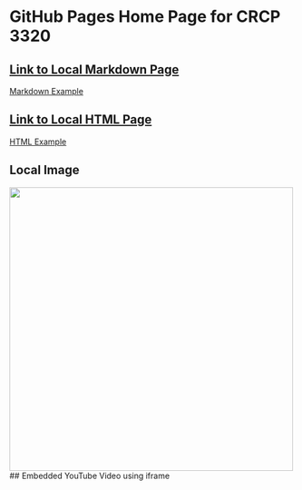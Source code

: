 # GitHub Pages Home Page for CRCP 3320

<!-- relative path to a markdown file -->
## [Link to Local Markdown Page](./markdown/markdown-example.md)

[Markdown Example](./markdown/markdown-example.md)

<!-- relative path to an HMTL file -->
## [Link to Local HTML Page](./html/html-example.html)

[HTML Example](./html/html-example.html)

<!-- relative path to an image -->
## Local Image
<img src="./images/blue-bonnet.JPG" width="500" height="500" />
<!-- video embedding with iframe -->
## Embedded YouTube Video using iframe
<iframe width="560" height="315" src="https://www.youtube.com/embed/TUVcZfQe-Kw" title="YouTube video player" frameborder="0" allow="accelerometer; autoplay; clipboard-write; encrypted-media; gyroscope; picture-in-picture